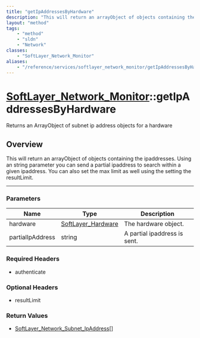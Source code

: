 ```yaml
---
title: "getIpAddressesByHardware"
description: "This will return an arrayObject of objects containing the ipaddresses.  Using an string parameter you can send a partial... "
layout: "method"
tags:
    - "method"
    - "sldn"
    - "Network"
classes:
    - "SoftLayer_Network_Monitor"
aliases:
    - "/reference/services/softlayer_network_monitor/getIpAddressesByHardware"
---
```

# [SoftLayer_Network_Monitor](/reference/services/SoftLayer_Network_Monitor)::getIpAddressesByHardware


Returns an ArrayObject of subnet ip address objects for a hardware


## Overview 
This will return an arrayObject of objects containing the ipaddresses.  Using an string parameter you can send a partial ipaddress to search within a given ipaddress.  You can also set the max limit as well using the setting the resultLimit. 

-----

### Parameters 
|Name | Type | Description |
| --- | --- | --- |
|hardware| <a href='/reference/datatypes/SoftLayer_Hardware'>SoftLayer_Hardware </a>| The hardware object.|
|partialIpAddress| string| A partial ipaddress is sent.|


### Required Headers
* authenticate


### Optional Headers
* resultLimit

### Return Values
* <a href='/reference/datatypes/SoftLayer_Network_Subnet_IpAddress'>SoftLayer_Network_Subnet_IpAddress[] </a>




